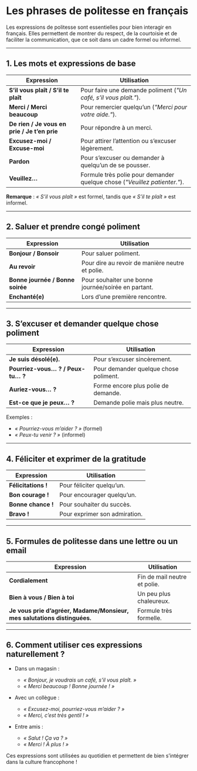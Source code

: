 # **Les phrases de politesse en français**  

Les expressions de politesse sont essentielles pour bien interagir en français. Elles permettent de montrer du respect, de la courtoisie et de faciliter la communication, que ce soit dans un cadre formel ou informel.  

---

## **1. Les mots et expressions de base**  

| **Expression**  | **Utilisation** |  
|---------------|---------------|  
| **S’il vous plaît / S’il te plaît**  | Pour faire une demande poliment (*"Un café, s’il vous plaît."*). |  
| **Merci / Merci beaucoup**  | Pour remercier quelqu’un (*"Merci pour votre aide."*). |  
| **De rien / Je vous en prie / Je t’en prie**  | Pour répondre à un merci. |  
| **Excusez-moi / Excuse-moi**  | Pour attirer l’attention ou s’excuser légèrement. |  
| **Pardon**  | Pour s’excuser ou demander à quelqu’un de se pousser. |  
| **Veuillez…**  | Formule très polie pour demander quelque chose (*"Veuillez patienter."*). |  

**Remarque** : *« S’il vous plaît »* est formel, tandis que *« S’il te plaît »* est informel.  

---

## **2. Saluer et prendre congé poliment**  

| **Expression**  | **Utilisation** |  
|---------------|---------------|  
| **Bonjour / Bonsoir**  | Pour saluer poliment. |  
| **Au revoir**  | Pour dire au revoir de manière neutre et polie. |  
| **Bonne journée / Bonne soirée**  | Pour souhaiter une bonne journée/soirée en partant. |  
| **Enchanté(e)**  | Lors d’une première rencontre. |  

---

## **3. S’excuser et demander quelque chose poliment**  

| **Expression**  | **Utilisation** |  
|---------------|---------------|  
| **Je suis désolé(e).**  | Pour s’excuser sincèrement. |  
| **Pourriez-vous… ? / Peux-tu… ?**  | Pour demander quelque chose poliment. |  
| **Auriez-vous… ?**  | Forme encore plus polie de demande. |  
| **Est-ce que je peux… ?**  | Demande polie mais plus neutre. |  

Exemples :  
- *« Pourriez-vous m’aider ? »* (formel)  
- *« Peux-tu venir ? »* (informel)  

---

## **4. Féliciter et exprimer de la gratitude**  

| **Expression**  | **Utilisation** |  
|---------------|---------------|  
| **Félicitations !**  | Pour féliciter quelqu’un. |  
| **Bon courage !**  | Pour encourager quelqu’un. |  
| **Bonne chance !**  | Pour souhaiter du succès. |  
| **Bravo !**  | Pour exprimer son admiration. |  

---

## **5. Formules de politesse dans une lettre ou un email**  

| **Expression**  | **Utilisation** |  
|---------------|---------------|  
| **Cordialement**  | Fin de mail neutre et polie. |  
| **Bien à vous / Bien à toi**  | Un peu plus chaleureux. |  
| **Je vous prie d’agréer, Madame/Monsieur, mes salutations distinguées.**  | Formule très formelle. |  

---

## **6. Comment utiliser ces expressions naturellement ?**  

- Dans un magasin :  
  - *« Bonjour, je voudrais un café, s’il vous plaît. »*  
  - *« Merci beaucoup ! Bonne journée ! »*  

- Avec un collègue :  
  - *« Excusez-moi, pourriez-vous m’aider ? »*  
  - *« Merci, c’est très gentil ! »*  

- Entre amis :  
  - *« Salut ! Ça va ? »*  
  - *« Merci ! À plus ! »*  

Ces expressions sont utilisées au quotidien et permettent de bien s’intégrer dans la culture francophone !
